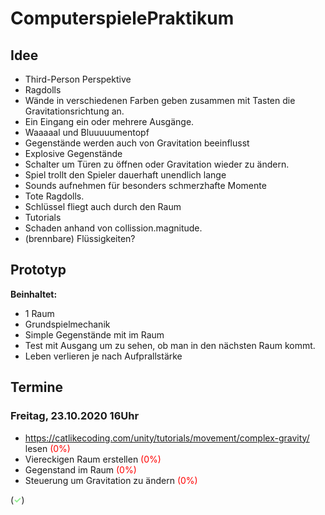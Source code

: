 # ComputerspielePraktikum

## Idee

- Third-Person Perspektive
- Ragdolls
- Wände in verschiedenen Farben geben zusammen mit Tasten die Gravitationsrichtung an.
- Ein Eingang ein oder mehrere Ausgänge.
- Waaaaal und Bluuuuumentopf
- Gegenstände werden auch von Gravitation beeinflusst
- Explosive Gegenstände
- Schalter um Türen zu öffnen oder Gravitation wieder zu ändern.
- Spiel trollt den Spieler dauerhaft unendlich lange
- Sounds aufnehmen für besonders schmerzhafte Momente
- Tote Ragdolls.
- Schlüssel fliegt auch durch den Raum
- Tutorials
- Schaden anhand von collission.magnitude.
- (brennbare) Flüssigkeiten?

## Prototyp

**Beinhaltet:**
- 1 Raum
- Grundspielmechanik
- Simple Gegenstände mit im Raum
- Test mit Ausgang um zu sehen, ob man in den nächsten Raum kommt.
- Leben verlieren je nach Aufprallstärke

## Termine

### Freitag, 23.10.2020 16Uhr
* https://catlikecoding.com/unity/tutorials/movement/complex-gravity/ lesen <font color="red">(0%)</font>
* Viereckigen Raum erstellen <font color="red">(0%)</font>
* Gegenstand im Raum <font color="red">(0%)</font>
* Steuerung um Gravitation zu ändern <font color="red">(0%)</font>


(<font color="lightgreen">**✓**</font>)
